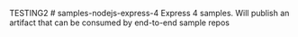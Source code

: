 TESTING2 # samples-nodejs-express-4
Express 4 samples. Will publish an artifact that can be consumed by end-to-end sample repos
